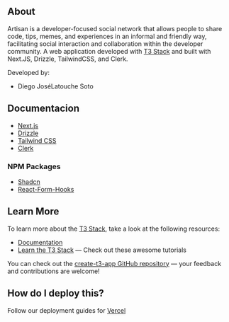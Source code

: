 ## About

Artisan is a developer-focused social network that allows people to share code, tips, memes, and experiences in an informal and friendly way, facilitating social interaction and collaboration within the developer community. A web application developed with [T3 Stack](https://create.t3.gg/) and built with Next.JS, Drizzle, TailwindCSS, and Clerk. 

Developed by:

 - Diego JoséLatouche Soto

## Documentacion

- [Next.js](https://nextjs.org)
- [Drizzle](https://orm.drizzle.team)
- [Tailwind CSS](https://tailwindcss.com)
- [Clerk](https://clerk.com/docs/quickstarts/nextjs)

### NPM Packages

- [Shadcn](https://ui.shadcn.com/)
- [React-Form-Hooks](https://react-hook-form.com/)

## Learn More

To learn more about the [T3 Stack](https://create.t3.gg/), take a look at the following resources:

- [Documentation](https://create.t3.gg/)
- [Learn the T3 Stack](https://create.t3.gg/en/faq#what-learning-resources-are-currently-available) — Check out these awesome tutorials

You can check out the [create-t3-app GitHub repository](https://github.com/t3-oss/create-t3-app) — your feedback and contributions are welcome!

## How do I deploy this?

Follow our deployment guides for [Vercel](https://create.t3.gg/en/deployment/vercel)
